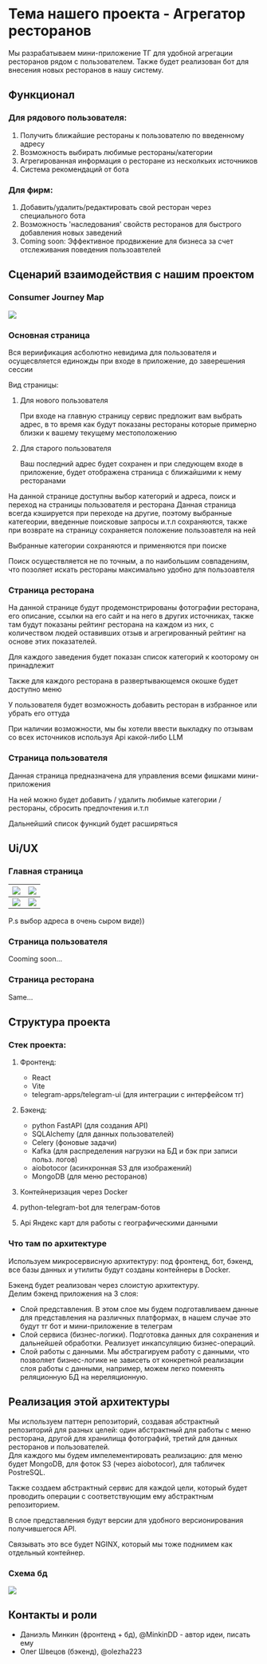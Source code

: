 # Тема нашего проекта - Агрегатор ресторанов

Мы разрабатываем мини-приложение ТГ для удобной агрегации ресторанов рядом с пользователем.
Также будет реализован бот для внесения новых ресторанов в нашу систему.

## Функционал

### Для рядового пользователя:
1. Получить ближайшие рестораны к пользователю по введенному адресу 
2. Возможность выбирать любимые рестораны/категории
3. Агрегированная информация о ресторане из несколкьих источников 
4. Система рекомендаций от бота

### Для фирм:
1. Добавить/удалить/редактировать свой ресторан через специального бота 
2. Возможность 'наследования' свойств ресторанов для быстрого добавления новых заведений 
3. Coming soon: Эффективное продвижение для бизнеса за счет отслеживания поведения пользоавтелей 

## Сценарий взаимодействия с нашим проектом

### Consumer Journey Map 
![](photos/CJM.png)

### Основная страница 
Вся вериификация асболютно невидима для пользователя и осущесвляется единожды при входе в приложение, до заверешения сессии 

Вид страницы: 
1. Для нового пользователя

   При входе на главную страницу сервис предложит вам выбрать адрес, в то время как будут показаны рестораны которые примерно близки к вашему текущему местоположению 

2. Для старого пользователя 

   Ваш последний адрес будет сохранен и при следующем входе в приложение, будет отображена страница с ближайшими к нему ресторанами  

На данной странице доступны выбор категорий и адреса, поиск и переход на страницы пользователя и ресторана 
Данная страница всегда кэшируется при переходе на другие, поэтому выбранные категеории, введенные поисковые запросы и.т.п сохраняются, также при возврате на страницу сохраняется положение пользоавтеля на ней

Выбранные категории сохраняются и применяются при поиске

Поиск осуществляется не по точным, а по наибольшим совпадениям, что позоляет искать рестораны максимально удобно для пользоавтеля  

### Страница ресторана 
На данной странице будут продемонстрированы фотографии ресторана, его описание, ссылки на его сайт и на него в других источниках, также там будут показаны рейтинг ресторана на каждом из них, с количеством людей оставивших отзыв и агрегированный рейтинг на основе этих показателей. 

Для каждого заведения будет показан список категорий к кооторому он принадлежит

Также для каждого ресторана в развертывающемся окошке будет доступно меню

У пользователя будет возможность добавить ресторан в избранное или убрать его оттуда 

При наличии возможности, мы бы хотели ввести выкладку по отзывам со всех источников используя Api какой-либо LLM

### Страница пользователя 
Данная страница предназначена для управления всеми фишками мини-приложения

На ней можно будет добавить / удалить любимые категории / рестораны, сбросить предпочтения и.т.п

Дальнейший список функций будет расширяться 

## Ui/UX 

### Главная страница

| ![](photos/MP.png) | ![](photos/MP_Select_Cat.png) |
|-------------------|------------------------------|
| ![](photos/Mp_Adresses.png) | ![](photos/MP_Search.png) |

P.s выбор адреса в очень сыром виде))

### Страница пользователя 
Cooming soon...

### Страница ресторана 
Same...


## Структура проекта

### Стек проекта:

1. Фронтенд: 
   - React
   - Vite
   - telegram-apps/telegram-ui (для интеграции с интерфейсом тг) 
2. Бэкенд: 
   - python FastAPI (для создания API)
   - SQLAlchemy (для данных пользователей)
   - Celery (фоновые задачи)
   - Kafka (для распределения нагрузки на БД и бэк при записи польз. логов)
   - aiobotocor (асинхронная S3 для изображений)
   - MongoDB (для меню ресторанов)

3. Контейнеризация через Docker
4. python-telegram-bot для телеграм-ботов
5. Api Яндекс карт для работы с географическими данными 

### Что там по архитектуре

Используем микросервисную архитектуру: под фронтенд, бот, бэкенд, все базы данных и утилиты будут созданы контейнеры в Docker.

Бэкенд будет реализован через слоистую архитектуру. \
Делим бэкенд приложения на 3 слоя:
- Слой представления. В этом слое мы будем подготавливаем данные для представления на различных платформах, в нашем случае это будут тг бот и мини-приложение в телеграм 
- Слой сервиса (бизнес-логики). Подготовка данных для сохранения и дальнейшей обработки. Реализует инкапсуляцию бизнес-операций.
- Слой работы с данными. Мы абстрагируем работу с данными, что позволяет бизнес-логике не зависеть от конкретной реализации слоя работы с данными, например, можем легко поменять реляционную БД на нереляционную.

## Реализация этой архитектуры

Мы используем паттерн репозиторий, создавая абстрактный репозиторий для разных целей: один абстрактный для работы с меню ресторана, другой для хранилища фотографий, третий для данных ресторанов и пользователей. \
Для каждого мы будем импелементировать реализацию: для меню будет MongoDB, для фоток S3 (через aiobotocor), для табличек PostreSQL.

Также создаем абстрактный сервис для каждой цели, который будет проводить операции с соответствующим ему абстрактным репозиторием.

В слое представления будут версии для удобного версионирования получившегося API.

Связывать это все будет NGINX, который мы тоже поднимем как отдельный контейнер.

### Схема бд
![](photos/db_schema.png)


## Контакты и роли

- Даниэль Минкин (фронтенд + бд), @MinkinDD - автор идеи, писать ему
- Олег Швецов (бэкенд), @olezha223 
